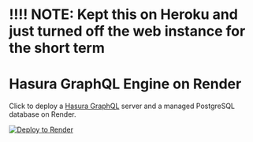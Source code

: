 # !!!! NOTE: Kept this on Heroku and just turned off the web instance for the short term

# Hasura GraphQL Engine on Render

Click to deploy a [Hasura GraphQL](https://hasura.io/) server and a managed PostgreSQL database on Render.

[![Deploy to Render](https://render.com/images/deploy-to-render-button.svg)](https://render.com/deploy?repo=https://github.com/gitconnected/staging-render-hasura-graphql-gitconnected)
